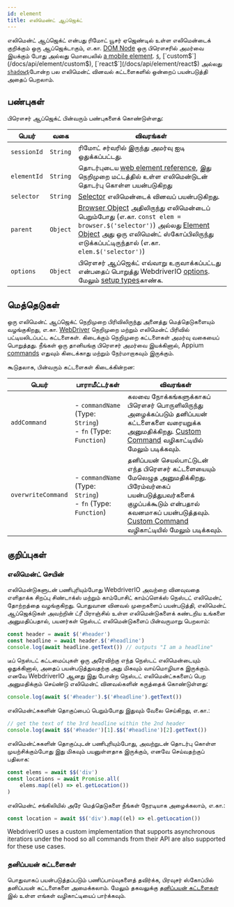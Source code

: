 ```yaml
---
id: element
title: எலிமெண்ட் ஆப்ஜெக்ட்
---
```


எலிமென்ட் ஆப்ஜெக்ட் என்பது ரிமோட் யூசர் ஏஜெண்டில் உள்ள எலிமென்டைக் குறிக்கும் ஒரு ஆப்ஜெக்டாகும், எ.கா. [DOM Node](https://developer.mozilla.org/en-US/docs/Web/API/Element) ஒரு பிரௌசரில் அமர்வை இயக்கும் போது அல்லது மொபைலில் [a mobile element](https://developer.apple.com/documentation/swift/sequence/element). [`$`](/docs/api/element/$), [`custom$`](/docs/api/element/custom$), [`react$`](/docs/api/element/react$) அல்லது [`shadow$`](/docs/api/element/shadow$)போன்ற பல எலிமென்ட் வினவல் கட்டளைகளில் ஒன்றைப் பயன்படுத்தி அதைப் பெறலாம்.

## பண்புகள்

பிரௌசர் ஆப்ஜெக்ட் பின்வரும் பண்புகளைக் கொண்டுள்ளது:

| பெயர்       | வகை      | விவரங்கள்                                                                                                                                                                                                                                            |
| ----------- | -------- | ---------------------------------------------------------------------------------------------------------------------------------------------------------------------------------------------------------------------------------------------------- |
| `sessionId` | `String` | ரிமோட் சர்வரில் இருந்து அமர்வு ஐடி ஒதுக்கப்பட்டது.                                                                                                                                                                                                   |
| `elementId` | `String` | தொடர்புடைய [web element reference](https://w3c.github.io/webdriver/#elements), இது நெறிமுறை மட்டத்தில் உள்ள எலிமென்டுடன் தொடர்பு கொள்ள பயன்படுகிறது                                                                                                  |
| `selector`  | `String` | [Selector](/docs/selectors) எலிமென்டைக் வினவப் பயன்படுகிறது.                                                                                                                                                                                         |
| `parent`    | `Object` | [Browser Object](/docs/api/browser) அதிலிருந்து எலிமென்டைப் பெறும்போது (எ.கா. `const elem = browser.$('selector')`) அல்லது [Element Object](/docs/api/element) அது ஒரு எலிமென்ட் ஸ்கோப்பிலிருந்து எடுக்கப்பட்டிருந்தால் (எ.கா. `elem.$('selector')`) |
| `options`   | `Object` | பிரௌசர் ஆப்ஜெக்ட் எவ்வாறு உருவாக்கப்பட்டது என்பதைப் பொறுத்து WebdriverIO [options](/docs/configuration). மேலும் [setup types](/docs/setuptypes)காண்க.                                                                                                |

## மெத்தெடுகள்

ஒரு எலிமென்ட் ஆப்ஜெக்ட் நெறிமுறை பிரிவிலிருந்து அனைத்து மெத்தெடுகளையும் வழங்குகிறது, எ.கா. [WebDriver](/docs/api/webdriver) நெறிமுறை மற்றும் எலிமென்ட் பிரிவில் பட்டியலிடப்பட்ட கட்டளைகள். கிடைக்கும் நெறிமுறை கட்டளைகள் அமர்வு வகையைப் பொறுத்தது. நீங்கள் ஒரு தானியங்கு பிரௌசர் அமர்வை இயக்கினால், Appium [commands](/docs/api/appium) எதுவும் கிடைக்காது மற்றும் நேர்மாறாகவும் இருக்கும்.

கூடுதலாக, பின்வரும் கட்டளைகள் கிடைக்கின்றன:

| பெயர்              | பாராமீட்டர்கள்                                                        | விவரங்கள்                                                                                                                                                                                                                                                         |
| ------------------ | --------------------------------------------------------------------- | ----------------------------------------------------------------------------------------------------------------------------------------------------------------------------------------------------------------------------------------------------------------- |
| `addCommand`       | - `commandName` (Type: `String`)<br />- `fn` (Type: `Function`) | கலவை நோக்கங்களுக்காகப் பிரௌசர் பொருளிலிருந்து அழைக்கப்படும் தனிப்பயன் கட்டளைகளை வரையறுக்க அனுமதிக்கிறது. [Custom Command](/docs/customcommands) வழிகாட்டியில் மேலும் படிக்கவும்.                                                                                  |
| `overwriteCommand` | - `commandName` (Type: `String`)<br />- `fn` (Type: `Function`) | தனிப்பயன் செயல்பாட்டுடன் எந்த பிரௌசர் கட்டளையையும் மேலெழுத அனுமதிக்கிறது. பிரேம்வர்கைப் பயன்படுத்துபவர்களைக் குழப்பக்கூடும் என்பதால் கவனமாகப் பயன்படுத்தவும். [Custom Command](/docs/customcommands#overwriting-native-commands) வழிகாட்டியில் மேலும் படிக்கவும். |

## குறிப்புகள்

### எலிமென்ட் செயின்

எலிமென்டுகளுடன் பணிபுரியும்போது WebdriverIO அவற்றை வினவுவதை எளிதாக்க சிறப்பு சிண்டாக்ஸ் மற்றும் காம்போசிட் காம்ப்ளெக்ஸ் நெஸ்டட் எலிமென்ட் தோற்றத்தை வழங்குகிறது. பொதுவான வினவல் முறைகளைப் பயன்படுத்தி, எலிமென்ட் ஆப்ஜெக்டுகள் அவற்றின் ட்ரீ பிராஞ்சில் உள்ள எலிமென்டுகளைக் கண்டறிய உங்களை அனுமதிப்பதால், பயனர்கள் நெஸ்டட் எலிமென்டுகளைப் பின்வருமாறு பெறலாம்:

```js
const header = await $('#header')
const headline = await header.$('#headline')
console.log(await headline.getText()) // outputs "I am a headline"
```

டீப் நெஸ்டட் கட்டமைப்புகள் ஒரு அரேவிற்கு எந்த நெஸ்டட் எலிமென்டையும் ஒதுக்கினால், அதைப் பயன்படுத்துவதற்கு அது மிகவும் வாய்மொழியாக இருக்கும். எனவே WebdriverIO ஆனது இது போன்ற நெஸ்டட் எலிமென்ட்சுகளைப் பெற அனுமதிக்கும் செய்ண்டு எலிமென்ட் வினவல்களின் கருத்தைக் கொண்டுள்ளது:

```js
console.log(await $('#header').$('#headline').getText())
```

எலிமென்ட்சுகளின் தொகுப்பைப் பெறும்போது இதுவும் வேலை செய்கிறது, எ.கா.:

```js
// get the text of the 3rd headline within the 2nd header
console.log(await $$('#header')[1].$$('#headline')[2].getText())
```

எலிமென்ட்சுகளின் தொகுப்புடன் பணிபுரியும்போது, அவற்றுடன் தொடர்பு கொள்ள முயற்சிக்கும்போது இது மிகவும் பயனுள்ளதாக இருக்கும், எனவே செய்வதற்குப் பதிலாக:

```js
const elems = await $$('div')
const locations = await Promise.all(
    elems.map((el) => el.getLocation())
)
```

எலிமென்ட் சங்கிலியில் அரே மெத்தெடுகளை நீங்கள் நேரடியாக அழைக்கலாம், எ.கா.:

```js
const location = await $$('div').map((el) => el.getLocation())
```

WebdriverIO uses a custom implementation that supports asynchronous iteratiors under the hood so all commands from their API are also supported for these use cases.

### தனிப்பயன் கட்டளைகள்

பொதுவாகப் பயன்படுத்தப்படும் பணிப்பாய்வுகளைத் தவிர்க்க, பிரவுசர் ஸ்கோப்பில் தனிப்பயன் கட்டளைகளை அமைக்கலாம். மேலும் தகவலுக்கு [தனிப்பயன் கட்டளைகள்](/docs/customcommands#adding-custom-commands) இல் உள்ள எங்கள் வழிகாட்டியைப் பார்க்கவும்.
